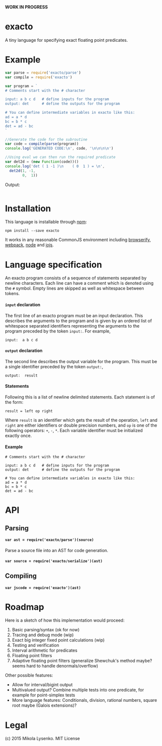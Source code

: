 **WORK IN PROGRESS**

exacto
======
A tiny language for specifying exact floating point predicates.

# Example

```javascript
var parse = require('exacto/parse')
var compile = require('exacto')

var program = `
# Comments start with the # character

input: a b c d   # define inputs for the program
output: det      # define the outputs for the program

# You can define intermediate variables in exacto like this:
ad = a * d
bc = b * c
det = ad - bc
`

//Generate the code for the subroutine
var code = compile(parse(program))
console.log('GENERATED CODE:\n', code, '\n\n\n\n')

//Using eval we can then run the required predicate
var det2d = (new Function(code))()
console.log('det ( 1 -1 )\n    ( 0  1 ) = \n',
  det2d(1, -1,
        0,  1))
```

Output:

```
```

# Installation

This language is installable through [npm](http://npmjs.org):

```
npm install --save exacto
```

It works in any reasonable CommonJS environment including [browserify](http://browserify.org/), [webpack](https://webpack.github.io/), [node](http://nodejs.org/) and [iojs](https://iojs.org/).

# Language specification

An exacto program consists of a sequence of statements separated by newline characters.  Each line can have a comment which is denoted using the `#` symbol.  Empty lines are skipped as well as whitespace between tokens.

#### `input` declaration

The first line of an exacto program must be an input declaration.  This describes the arguments to the program and is given by an ordered list of whitespace separated identifiers representing the arguments to the program preceded by the token `input:`.  For example,

```
input:  a b c d
```

#### `output` declaration

The second line describes the output variable for the program.  This must be a single identifier preceded by the token `output:`,

```
output:  result
```

#### Statements

Following this is a list of newline delimited statements.  Each statement is of the form:

```
result = left op right
```

Where `result` is an identifier which gets the result of the operation, `left` and `right` are either identifiers or double precision numbers, and `op` is one of the following operators:  `+`, `-`, `*`.  Each variable identifier must be initialized exactly once.

#### Example

```
# Comments start with the # character

input: a b c d   # define inputs for the program
output: det      # define the outputs for the program

# You can define intermediate variables in exacto like this:
ad = a * d
bc = b * c
det = ad - bc
```

# API

## Parsing

#### `var ast = require('exacto/parse')(source)`
Parse a source file into an AST for code generation.

#### `var source = require('exacto/serialize')(ast)`

## Compiling

#### `var jscode = require('exacto')(ast)`

# Roadmap

Here is a sketch of how this implementation would proceed:

1. Basic parsing/syntax (ok for now)
1. Tracing and debug mode (wip)
1. Exact big integer fixed point calculations (wip)
1. Testing and verification
1. Interval arithmetic for predicates
1. Floating point filters
1. Adaptive floating point filters (generalize Shewchuk's method maybe? seems hard to handle denormals/overflow)

Other possible features:

* Allow for interval/bigint output
* Multivalued output?  Combine multiple tests into one predicate, for example for point-simplex tests
* More language features: Conditionals, division, rational numbers, square root maybe (Galois extensions)?

# Legal
(c) 2015 Mikola Lysenko. MIT License